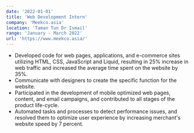 ```yaml
---
date: '2022-01-01'
title: 'Web Development Intern'
company: 'Meekco.asia'
location: 'Taman Tun Dr Ismail'
range: 'January - March 2022'
url: 'https://www.meekco.asia/'
---
```


- Developed code for web pages, applications, and e-commerce sites utilizing HTML, CSS, JavaScript and Liquid, resulting in 25% increase in web traffic and increased the average time spent on the website by 35%.
- Communicate with designers to create the specific function for the website.
- Participated in the development of mobile optimized web pages, content, and email campaigns, and contributed to all stages of the product life-cycle.
- Automated tasks and processes to detect performance issues, and resolved them to optimize user experience by increasing merchant's website speed by 7 percent.